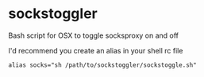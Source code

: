 # sockstoggler
Bash script for OSX to toggle socksproxy on and off

I'd recommend you create an alias in your shell rc file 
```
alias socks="sh /path/to/sockstoggler/sockstoggle.sh"
```
